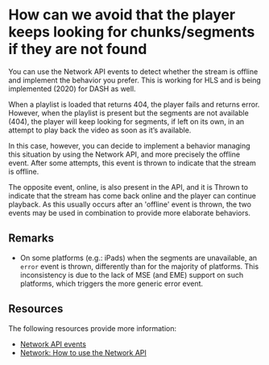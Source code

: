# How can we avoid that the player keeps looking for chunks/segments if they are not found

You can use the Network API events to detect whether the stream is offline and implement the behavior you prefer. This is working for HLS and is being implemented (2020) for DASH as well.

When a playlist is loaded that returns 404, the player fails and returns error. However, when the playlist is present but the segments are not available (404), the player will keep looking for segments, if left on its own, in an attempt to play back the video as soon as it’s available.

In this case, however, you can decide to implement a behavior managing this situation by using the Network API, and more precisely the offline event. After some attempts, this event is thrown to indicate that the stream is offline.

The opposite event, online, is also present in the API, and it is Thrown to indicate that the stream has come back online and the player can continue playback. As this usually occurs after an 'offline' event is thrown, the two events may be used in combination to provide more elaborate behaviors.

## Remarks

- On some platforms (e.g.: iPads) when the segments are unavailable, an `error` event is thrown, differently than for the majority of platforms. This inconsistency is due to the lack of MSE (and EME) support on such platforms, which triggers the more generic error event.

## Resources

The following resources provide more information:

- [Network API events](pathname:///theoplayer/v9/api-reference/web/interfaces/NetworkEventMap.html)
- [Network: How to use the Network API](../how-to-guides/08-network/00-introduction.md)
